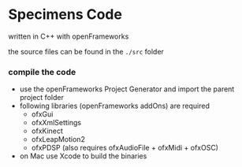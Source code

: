 # Specimens Code

written in C++ with openFrameworks  

the source files can be found in the ```./src``` folder  

### compile the code
- use the openFrameworks Project Generator and import the parent project folder
- following libraries (openFrameworks addOns) are required
  - ofxGui
  - ofxXmlSettings
  - ofxKinect 
  - ofxLeapMotion2
  - ofxPDSP (also requires ofxAudioFile + ofxMidi + ofxOSC)
- on Mac use Xcode to build the binaries